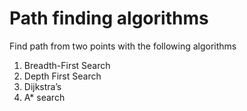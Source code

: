 # Path finding algorithms

Find path from two points with the following algorithms

1. Breadth-First Search
2. Depth First Search
3. Dijkstra’s
4. A\* search
